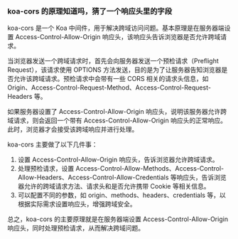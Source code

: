 ### koa-cors 的原理知道吗，猜了一个响应头里的字段

koa-cors 是一个 Koa 中间件，用于解决跨域访问问题。基本原理是在服务器端设置 Access-Control-Allow-Origin 响应头，该响应头告诉浏览器是否允许跨域请求。

当浏览器发送一个跨域请求时，首先会向服务器发送一个预检请求（Preflight Request），该请求使用 OPTIONS 方法发送，目的是为了让服务器告知浏览器是否允许该跨域请求。预检请求中会带有一些 CORS 相关的请求头信息，如 Origin、Access-Control-Request-Method、Access-Control-Request-Headers 等。

如果服务器设置了 Access-Control-Allow-Origin 响应头，说明该服务器允许跨域请求，则会返回一个带有 Access-Control-Allow-Origin 响应头的正常响应。此时，浏览器才会接受该跨域响应并进行处理。

koa-cors 主要做了以下几件事：

1. 设置 Access-Control-Allow-Origin 响应头，告诉浏览器允许跨域请求。
2. 处理预检请求，设置 Access-Control-Allow-Methods、Access-Control-Allow-Headers、Access-Control-Allow-Credentials 等响应头，告诉浏览器允许的跨域请求方法、请求头和是否允许携带 Cookie 等相关信息。
3. 可以配置不同的参数，如 origin、methods、headers、credentials 等，以根据实际需求设置响应头，增强跨域安全。

总之，koa-cors 的主要原理就是在服务器端设置 Access-Control-Allow-Origin 响应头，同时处理预检请求，从而解决跨域问题。
